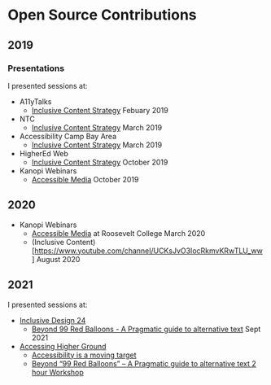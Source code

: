 # Open Source Contributions

## 2019

### Presentations
I presented sessions at:
 * A11yTalks
   * [Inclusive Content Strategy](https://groups.drupal.org/node/534761) Febuary 2019
 * NTC
   * [Inclusive Content Strategy](https://www.youtube.com/watch?v=-BWxtqXURGQ) March 2019
 * Accessibility Camp Bay Area
   * [Inclusive Content Strategy](http://www.accessibilitycampbay.org/2019talks.php) March 2019
 * HigherEd Web
   * [Inclusive Content Strategy](https://2019.highedweb.org/session/inclusive-content-strategy/) October 2019
 * Kanopi Webinars
   * [Accessible Media](https://www.youtube.com/watch?v=DxR3A-Se40c&t=1849s) October 2019


## 2020

 * Kanopi Webinars
   * [Accessible Media](https://www.youtube.com/watch?v=wl4NgIYEoxQ) at Roosevelt College March 2020
   * (Inclusive Content)[https://www.youtube.com/channel/UCKsJvO3IocRkmvKRwTLU_ww] August 2020


## 2021

I presented sessions at:
 * [Inclusive Design 24](https://inclusivedesign24.org/2021/)
   * [Beyond 99 Red Balloons - A Pragmatic guide to alternative text](https://inclusivedesign24.org/2021/schedule/#talk3) Sept 2021
 * [Accessing Higher Ground](https://accessinghigherground.org/)
   * [Accessibility is a moving target](https://accessinghigherground.org/accessibility-is-a-moving-target/)
   * [Beyond “99 Red Balloons” – A Pragmatic guide to alternative text 2 hour Workshop](https://accessinghigherground.org/beyond-99-red-balloons-a-pragmatic-guide-to-alternative-text/)
